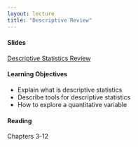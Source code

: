 ```yaml
---
layout: lecture
title: "Descriptive Review"
---
```


<h4>
	<span class="fa fa-picture-o fa-lg main-list-item-icon"></span>
	Slides
</h4>

<a href="https://docs.google.com/presentation/d/1heCjLPzYlMzdPGlQKHiGaNFrSRRFmEBVladO9ZNssFI/pub?start=false&loop=false&delayms=3000" target="_blank">Descriptive Statistics Review</a>


<h4>
	<span class="fa fa-graduation-cap fa-lg main-list-item-icon"></span>
	Learning Objectives
</h4>

- Explain what is descriptive statistics
- Describe tools for descriptive statistics
- How to explore a quantitative variable


<h4>
	<span class="fa fa-book fa-lg main-list-item-icon"></span>
	Reading
</h4>

Chapters 3-12

